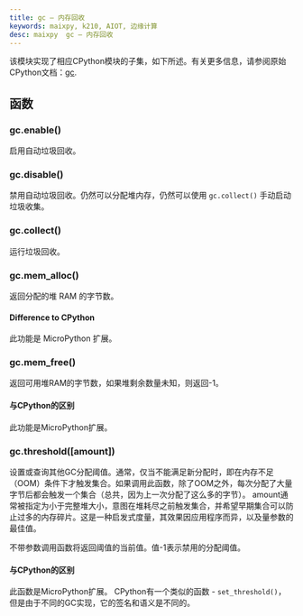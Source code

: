 ```yaml
---
title: gc – 内存回收
keywords: maixpy, k210, AIOT, 边缘计算
desc: maixpy  gc – 内存回收
---
```




该模块实现了相应CPython模块的子集，如下所述。有关更多信息，请参阅原始CPython文档：[gc](https://docs.python.org/3.5/library/gc.html#module-gc).

## 函数

### gc.enable()

启用自动垃圾回收。

### gc.disable()

禁用自动垃圾回收。仍然可以分配堆内存，仍然可以使用 `gc.collect()` 手动启动垃圾收集。

### gc.collect()

运行垃圾回收。

### gc.mem_alloc()

返回分配的堆 RAM 的字节数。

#### Difference to CPython

此功能是 MicroPython 扩展。

### gc.mem_free()

返回可用堆RAM的字节数，如果堆剩余数量未知，则返回-1。

#### 与CPython的区别

此功能是MicroPython扩展。

### gc.threshold([amount])

设置或查询其他GC分配阈值。通常，仅当不能满足新分配时，即在内存不足（OOM）条件下才触发集合。如果调用此函数，除了OOM之外，每次分配了大量字节后都会触发一个集合（总共，因为上一次分配了这么多的字节）。 amount通常被指定为小于完整堆大小，意图在堆耗尽之前触发集合，并希望早期集合可以防止过多的内存碎片。这是一种启发式度量，其效果因应用程序而异，以及量参数的最佳值。

不带参数调用函数将返回阈值的当前值。值-1表示禁用的分配阈值。

#### 与CPython的区别

此函数是MicroPython扩展。 CPython有一个类似的函数 - `set_threshold()`，但是由于不同的GC实现，它的签名和语义是不同的。

